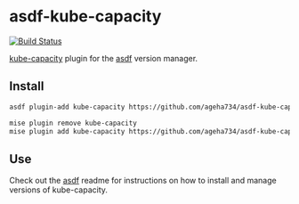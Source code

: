 # asdf-kube-capacity

[![Build Status](https://travis-ci.org/looztra/asdf-kube-capacity.svg?branch=master)](https://travis-ci.org/looztra/asdf-kube-capacity)

[kube-capacity](https://github.com/robscott/kube-capacity/) plugin for the [asdf](https://github.com/asdf-vm/asdf) version manager.

## Install

```bash
asdf plugin-add kube-capacity https://github.com/ageha734/asdf-kube-capacity
```

```bash
mise plugin remove kube-capacity
mise plugin add kube-capacity https://github.com/ageha734/asdf-kube-capacity
```

## Use

Check out the [asdf](https://github.com/asdf-vm/asdf) readme for instructions on how to install and manage versions of kube-capacity.
